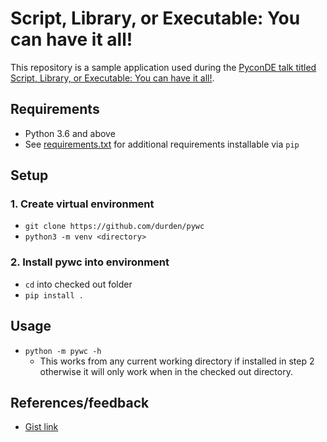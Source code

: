 # Script, Library, or Executable: You can have it all!

This repository is a sample application used during the [PyconDE talk titled
Script, Library, or Executable: You can have it all!](https://de.pycon.org/schedule/talks/script-library-or-executable-you-can-have-it-all/).

## Requirements

- Python 3.6 and above
- See [requirements.txt](requirements.txt) for additional requirements
  installable via `pip`

## Setup

### 1. Create virtual environment

- `git clone https://github.com/durden/pywc`
- `python3 -m venv <directory>`

### 2. Install pywc into environment
- `cd` into checked out folder
- `pip install . `

## Usage
- `python -m pywc -h`
    - This works from any current working directory if installed in step 2
      otherwise it will only work when in the checked out directory.

## References/feedback
- [Gist link](http://bit.ly/pyconde_pywc_refs)
